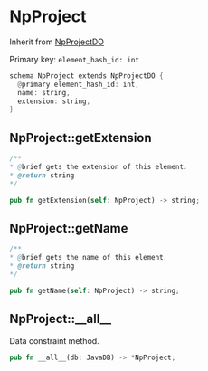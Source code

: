 # NpProject

Inherit from [NpProjectDO](./NpProjectDO.md)

Primary key: `element_hash_id: int`

```rust
schema NpProject extends NpProjectDO {
  @primary element_hash_id: int,
  name: string,
  extension: string,
}
```
## NpProject::getExtension

```java
/**
* @brief gets the extension of this element.
* @return string
*/
```
```rust
pub fn getExtension(self: NpProject) -> string;
```
## NpProject::getName

```java
/**
* @brief gets the name of this element.
* @return string
*/
```
```rust
pub fn getName(self: NpProject) -> string;
```
## NpProject::\_\_all\_\_

Data constraint method.

```rust
pub fn __all__(db: JavaDB) -> *NpProject;
```
